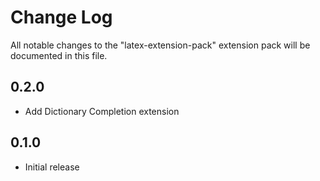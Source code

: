 # Change Log

All notable changes to the "latex-extension-pack" extension pack will be documented in this file.

## 0.2.0
- Add Dictionary Completion extension


## 0.1.0

- Initial release
